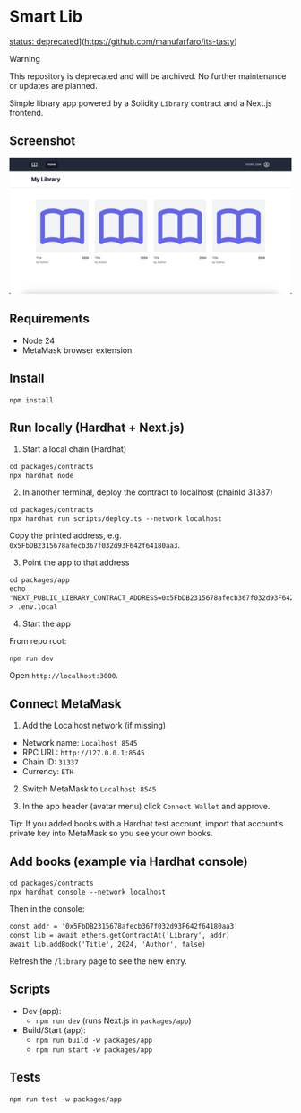 # Smart Lib

[status: deprecated](https://img.shields.io/badge/status-deprecated-critical.svg)](https://github.com/manufarfaro/its-tasty)

> [!WARNING]
> This repository is deprecated and will be archived. No further maintenance or updates are planned.

Simple library app powered by a Solidity `Library` contract and a Next.js frontend.

## Screenshot

![Smart Lib app](docs/app-home.png)

## Requirements

- Node 24
- MetaMask browser extension

## Install

```
npm install
```

## Run locally (Hardhat + Next.js)

1) Start a local chain (Hardhat)

```
cd packages/contracts
npx hardhat node
```

2) In another terminal, deploy the contract to localhost (chainId 31337)

```
cd packages/contracts
npx hardhat run scripts/deploy.ts --network localhost
```

Copy the printed address, e.g. `0x5FbDB2315678afecb367f032d93F642f64180aa3`.

3) Point the app to that address

```
cd packages/app
echo "NEXT_PUBLIC_LIBRARY_CONTRACT_ADDRESS=0x5FbDB2315678afecb367f032d93F642f64180aa3" > .env.local
```

4) Start the app

From repo root:

```
npm run dev
```

Open `http://localhost:3000`.

## Connect MetaMask

1) Add the Localhost network (if missing)
- Network name: `Localhost 8545`
- RPC URL: `http://127.0.0.1:8545`
- Chain ID: `31337`
- Currency: `ETH`

2) Switch MetaMask to `Localhost 8545`

3) In the app header (avatar menu) click `Connect Wallet` and approve.

Tip: If you added books with a Hardhat test account, import that account’s private key into MetaMask so you see your own books.

## Add books (example via Hardhat console)

```
cd packages/contracts
npx hardhat console --network localhost
```

Then in the console:

```
const addr = '0x5FbDB2315678afecb367f032d93F642f64180aa3'
const lib = await ethers.getContractAt('Library', addr)
await lib.addBook('Title', 2024, 'Author', false)
```

Refresh the `/library` page to see the new entry.

## Scripts

- Dev (app):
  - `npm run dev` (runs Next.js in `packages/app`)
- Build/Start (app):
  - `npm run build -w packages/app`
  - `npm run start -w packages/app`

## Tests

```
npm run test -w packages/app
```